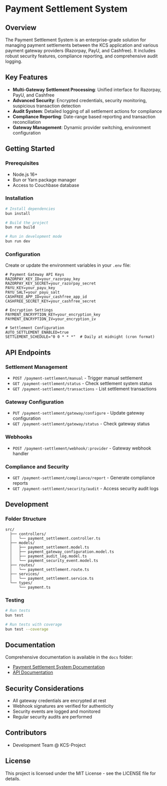 # Payment Settlement System

## Overview

The Payment Settlement System is an enterprise-grade solution for managing payment settlements between the KCS application and various payment gateway providers (Razorpay, PayU, and Cashfree). It includes robust security features, compliance reporting, and comprehensive audit logging.

## Key Features

- **Multi-Gateway Settlement Processing**: Unified interface for Razorpay, PayU, and Cashfree
- **Advanced Security**: Encrypted credentials, security monitoring, suspicious transaction detection
- **Audit System**: Detailed logging of all settlement actions for compliance
- **Compliance Reporting**: Date-range based reporting and transaction reconciliation
- **Gateway Management**: Dynamic provider switching, environment configuration

## Getting Started

### Prerequisites

- Node.js 16+
- Bun or Yarn package manager
- Access to Couchbase database

### Installation

```bash
# Install dependencies
bun install

# Build the project
bun run build

# Run in development mode
bun run dev
```

### Configuration

Create or update the environment variables in your `.env` file:

```env
# Payment Gateway API Keys
RAZORPAY_KEY_ID=your_razorpay_key
RAZORPAY_KEY_SECRET=your_razorpay_secret
PAYU_KEY=your_payu_key
PAYU_SALT=your_payu_salt
CASHFREE_APP_ID=your_cashfree_app_id
CASHFREE_SECRET_KEY=your_cashfree_secret

# Encryption Settings
PAYMENT_ENCRYPTION_KEY=your_encryption_key
PAYMENT_ENCRYPTION_IV=your_encryption_iv

# Settlement Configuration
AUTO_SETTLEMENT_ENABLED=true
SETTLEMENT_SCHEDULE="0 0 * * *"  # Daily at midnight (cron format)
```

## API Endpoints

### Settlement Management

- `POST /payment-settlement/manual` - Trigger manual settlement
- `GET /payment-settlement/status` - Check settlement system status
- `GET /payment-settlement/transactions` - List settlement transactions

### Gateway Configuration

- `PUT /payment-settlement/gateway/configure` - Update gateway configuration
- `GET /payment-settlement/gateway/status` - Check gateway status

### Webhooks

- `POST /payment-settlement/webhook/:provider` - Gateway webhook handler

### Compliance and Security

- `GET /payment-settlement/compliance/report` - Generate compliance reports
- `GET /payment-settlement/security/audit` - Access security audit logs

## Development

### Folder Structure

```
src/
  ├── controllers/
  │   └── payment_settlement.controller.ts
  ├── models/
  │   ├── payment_settlement.model.ts
  │   ├── payment_gateway_configuration.model.ts
  │   ├── payment_audit_log.model.ts
  │   └── payment_security_event.model.ts
  ├── routes/
  │   └── payment_settlement.route.ts
  ├── services/
  │   └── payment_settlement.service.ts
  └── types/
      └── payment.ts
```

### Testing

```bash
# Run tests
bun test

# Run tests with coverage
bun test --coverage
```

## Documentation

Comprehensive documentation is available in the `docs` folder:

- [Payment Settlement System Documentation](./docs/PAYMENT_SETTLEMENT_SYSTEM_DOCUMENTATION.md)
- [API Documentation](./docs/PAYMENT_API_FRONTEND_GUIDE.md)

## Security Considerations

- All gateway credentials are encrypted at rest
- Webhook signatures are verified for authenticity
- Security events are logged and monitored
- Regular security audits are performed

## Contributors

- Development Team @ KCS-Project

## License

This project is licensed under the MIT License - see the LICENSE file for details.
